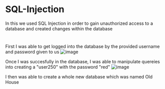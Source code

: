# SQL-Injection
In this we used SQL Injection in order to gain unauthorized access to a database and created changes within the database
#
First I was able to get logged into the database by the provided username and password given to us
![image](https://github.com/user-attachments/assets/7d0a72a0-9fd5-4eb4-bfd8-e57dc26d09a0)

Once I was succesfully in the database, I was able to manipulate quereies into creating a "user250" with the password "red"
![image](https://github.com/user-attachments/assets/2cea315f-3bb9-4e91-85c1-285d11a12d5d)

I then was able to create a whole new database which was named Old House

